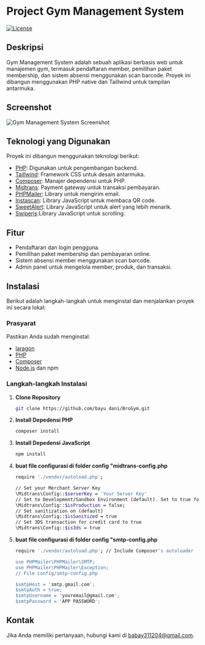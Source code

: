 # Project Gym Management System

[![License](https://img.shields.io/badge/license-MIT-blue.svg)](https://github.com/bayudani/BroGym/blob/main/LICENSE)

## Deskripsi
Gym Management System adalah sebuah aplikasi berbasis web untuk manajemen gym, termasuk pendaftaran member, pemilihan paket membership, dan sistem absensi menggunakan scan barcode. Proyek ini dibangun menggunakan PHP native dan Taillwind  untuk tampilan antarmuka.

## Screenshot
![Gym Management System Screenshot](https://drive.google.com/file/d/1zZ7-jrYpnfplHipJHQfXeWihoWWpRE4p/view?usp=.png)

## Teknologi yang Digunakan
Proyek ini dibangun menggunakan teknologi berikut:
- [PHP](https://www.php.net/): Digunakan untuk pengembangan backend.
- [Taillwind](https://semantic-ui.com/): Framework CSS untuk desain antarmuka.
- [Composer](https://getcomposer.org/): Manajer dependensi untuk PHP.
- [Midtrans](https://midtrans.com/): Payment gateway untuk transaksi pembayaran.
- [PHPMailer](https://github.com/PHPMailer/PHPMailer): Library untuk mengirim email.
- [Instascan](https://github.com/schmich/instascan): Library JavaScript untuk membaca QR code.
- [SweetAlert](https://sweetalert2.github.io/): Library JavaScript untuk alert yang lebih menarik.
- [Swiperjs](https://swiperjs.com/):Library JavaScript untuk scrolling.

## Fitur
- Pendaftaran dan login pengguna.
- Pemilihan paket membership dan pembayaran online.
- Sistem absensi member menggunakan scan barcode.
- Admin panel untuk mengelola member, produk, dan transaksi.

## Instalasi
Berikut adalah langkah-langkah untuk menginstal dan menjalankan proyek ini secara lokal:

### Prasyarat
Pastikan Anda sudah menginstal:
- [laragon](https://laragon.org/download/)
- [PHP](https://www.php.net/downloads)
- [Composer](https://getcomposer.org/download/)
- [Node.js](https://nodejs.org/) dan npm

### Langkah-langkah Instalasi

1. **Clone Repository**
   ```sh
   git clone https://github.com/bayu dani/BroGym.git
   
2. **Install Depedensi PHP**
   ```sh
   composer install

   
3. **Install Depedensi JavaScript**
   ```sh
   npm install

4. **buat file configurasi di folder config "midtrans-config.php**
   ```sh
   require './vendor/autoload.php';

   // Set your Merchant Server Key
   \Midtrans\Config::$serverKey = 'Your Server Key'
   // Set to Development/Sandbox Environment (default). Set to true for Production Environment (accept real transaction).
   \Midtrans\Config::$isProduction = false;
   // Set sanitization on (default)
   \Midtrans\Config::$isSanitized = true
   // Set 3DS transaction for credit card to true
   \Midtrans\Config::$is3ds = true

4. **buat file configurasi di folder config "smtp-config.php**
   ```sh
   require './vendor/autoload.php'; // Include Composer's autoloader

   use PHPMailer\PHPMailer\SMTP;
   use PHPMailer\PHPMailer\Exception;
   // File config/smtp-config.php

   $smtpHost = 'smtp.gmail.com';
   $smtpAuth = true;
   $smtpUsername = 'youremail@gmail.com';
   $smtpPassword = 'APP PASSWORD';

## Kontak
Jika Anda memiliki pertanyaan, hubungi kami di babay311204@gmail.com.



